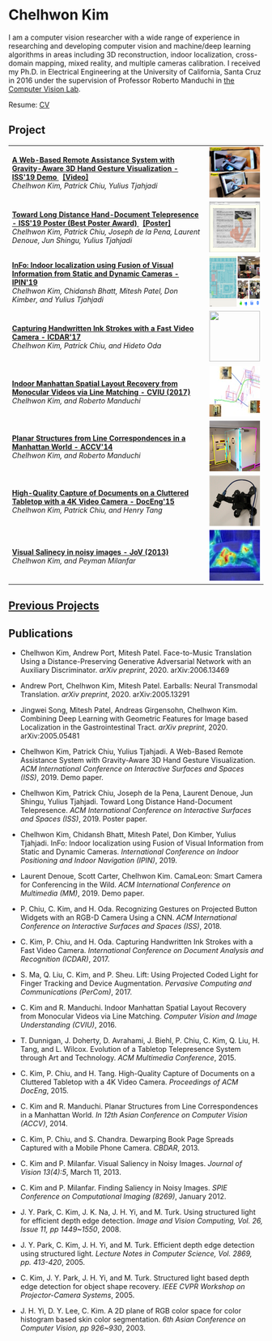 # Chelhwon Kim

I am a computer vision researcher with a wide range of experience in researching and developing computer vision and machine/deep learning algorithms in areas including 3D reconstruction, indoor localization, cross-domain mapping, mixed reality, and multiple cameras calibration. I received my Ph.D. in Electrical Engineering at the University of California, Santa Cruz in 2016 under the supervision of Professor Roberto Manduchi in <a href="https://vision.soe.ucsc.edu/">the Computer Vision Lab</a>. 

Resume: <a href="resume/CV.pdf"> CV </a> 

## Project 

<table>
  <tr>        
    <td>
      <b>
        <a href="https://dl.acm.org/doi/10.1145/3343055.3360742">
        A Web-Based Remote Assistance System with Gravity-Aware 3D Hand Gesture Visualization - ISS'19 Demo
        </a>
        &nbsp;
        <a href="pictures/ISS2019/VideoDemo.mp4">[Video]</a>
      </b> <br>
      <i>Chelhwon Kim, Patrick Chiu, Yulius Tjahjadi</i>
    </td>    
    <td align="right"> <img src="pictures/ISS2019/thumbnail.jpg" height="100" width="100"/> </td>
  </tr>
  <tr>        
    <td>
      <b>
        <a href="https://www.fxpal.com/publications/toward-long-distance-tabletop-hand-document-telepresence/">
        Toward Long Distance Hand-Document Telepresence - ISS'19 Poster (Best Poster Award)
        </a>
        &nbsp;
        <a href="pictures/ISS2019/poster_teleskele_ISS-19_v04.pdf">[Poster]</a>
      </b> <br>
      <i>Chelhwon Kim, Patrick Chiu, Joseph de la Pena, Laurent Denoue, Jun Shingu, Yulius Tjahjadi</i>
    </td>    
    <td align="right"> <img src="pictures/ISS2019/teleskele.jpg" height="100" width="100"/> </td>
  </tr>
    <tr>        
    <td>
      <b><a href="https://www.fxpal.com/publications/info-indoor-localization-using-fusion-of-visual-information-from-static-and-dynamic-cameras/">
        InFo: Indoor localization using Fusion of Visual Information from Static and Dynamic Cameras - IPIN'19
        </a>
      </b> <br>
      <i>Chelhwon Kim, Chidansh Bhatt, Mitesh Patel, Don Kimber, and Yulius Tjahjadi</i>
    </td>    
    <td align="right"> <img src="pictures/IPIN2019/img.png" height="100" width="100"/> </td>
  </tr>
  <tr>        
    <td>
      <b><a href="http://www.fxpal.com/publications/capturing-handwritten-ink-strokes-with-a-fast-video-camera.pdf">
        Capturing Handwritten Ink Strokes with a Fast Video Camera - ICDAR'17
        </a>
      </b> <br>
      <i>Chelhwon Kim, Patrick Chiu, and Hideto Oda</i>
    </td>    
    <td align="right"> <img src="pictures/ICDAR2017/result.gif" height="100" width="100"/> </td>
  </tr>
  <tr>        
    <td>
      <b><a href="https://vision.soe.ucsc.edu/node/374">
        Indoor Manhattan Spatial Layout Recovery from Monocular Videos via Line Matching - CVIU (2017)
        </a>
      </b> <br>
      <i>Chelhwon Kim, and Roberto Manduchi</i>
    </td>    
    <td align="right"> <img src="pictures/CVIU/img.png" /> </td>
  </tr>
  <tr>      
    <td>
      <b><a href="https://vision.soe.ucsc.edu/node/363">
        Planar Structures from Line Correspondences in a Manhattan World - ACCV'14
        </a>
      </b> <br>
      <i>Chelhwon Kim, and Roberto Manduchi</i>
    </td>    
    <td align="right"><img src="pictures/ACCV2014/img.png"/></td>
  </tr>
  <tr>      
    <td>
      <b><a href="http://www.fxpal.com/publications/high-quality-capture-of-documents-on-a-cluttered-tabletop-with-a-4k-video-camera/">
        High-Quality Capture of Documents on a Cluttered Tabletop with a 4K Video Camera - DocEng'15
        </a>
      </b> <br>
      <i>Chelhwon Kim, Patrick Chiu, and Henry Tang</i>
    </td>    
    <td align="right"><img src="pictures/DocEng2015/img.png"/></td>
  </tr>
  <tr>      
    <td>
      <b><a href="JoV2013/SaliencyDetection.html">
        Visual Salinecy in noisy images - JoV (2013)
        </a>
      </b> <br>
      <i>Chelhwon Kim, and Peyman Milanfar</i>
    </td>    
    <td align="right"><img src="pictures/JOV/Icon.gif" height="100" /></td>
  </tr>
  <!---
  <tr>      
    <td>
      <b><a href="http://citeseerx.ist.psu.edu/viewdoc/download?doi=10.1.1.485.8464&rep=rep1&type=pdf">
        Structured light based depth edge detection for object shape recovery - CVPR'05 Workshop
        </a>
      </b> <br>
      <i>Chelhwon Kim, Jiyoung Park, Juneho Yi, and Matthew Turk</i>
    </td>    
    <td align="right"><img src="pictures/CVPRW2005/img.png"/></td>
  </tr>
  --->
</table>

## <a href="previous_projects.html"> Previous Projects</a>


## Publications

* Chelhwon Kim, Andrew Port, Mitesh Patel. Face-to-Music Translation Using a Distance-Preserving Generative Adversarial Network with an Auxiliary Discriminator. *arXiv preprint*, 2020. arXiv:2006.13469

* Andrew Port, Chelhwon Kim, Mitesh Patel. Earballs: Neural Transmodal Translation. *arXiv preprint*, 2020. arXiv:2005.13291

* Jingwei Song, Mitesh Patel, Andreas Girgensohn, Chelhwon Kim. Combining Deep Learning with Geometric Features for Image based Localization in the Gastrointestinal Tract. *arXiv preprint*, 2020. arXiv:2005.05481

* Chelhwon Kim, Patrick Chiu, Yulius Tjahjadi. A Web-Based Remote Assistance System with Gravity-Aware 3D Hand Gesture Visualization. *ACM International Conference on Interactive Surfaces and Spaces (ISS)*, 2019. Demo paper.

* Chelhwon Kim, Patrick Chiu, Joseph de la Pena, Laurent Denoue, Jun Shingu, Yulius Tjahjadi. Toward Long Distance Hand-Document Telepresence. *ACM International Conference on Interactive Surfaces and Spaces (ISS)*, 2019. Poster paper.

* Chelhwon Kim, Chidansh Bhatt, Mitesh Patel, Don Kimber, Yulius Tjahjadi. InFo: Indoor localization using Fusion of Visual Information from Static and Dynamic Cameras. *International Conference on Indoor Positioning and Indoor Navigation (IPIN)*, 2019.

* Laurent Denoue, Scott Carter, Chelhwon Kim. CamaLeon: Smart Camera for Conferencing in the Wild. *ACM International Conference on Multimedia (MM)*, 2019. Demo paper.

* P. Chiu, C. Kim, and H. Oda. Recognizing Gestures on Projected Button Widgets with an RGB-D Camera Using a CNN. *ACM International Conference on Interactive Surfaces and Spaces (ISS)*, 2018.

* C. Kim, P. Chiu, and H. Oda. Capturing Handwritten Ink Strokes with a Fast Video Camera. *International Conference on Document Analysis and Recognition (ICDAR)*, 2017.

* S. Ma, Q. Liu, C. Kim, and P. Sheu. Lift: Using Projected Coded Light for Finger Tracking and Device Augmentation. *Pervasive Computing and Communications (PerCom)*, 2017.

* C. Kim and R. Manduchi. Indoor Manhattan Spatial Layout Recovery from Monocular Videos via Line Matching. *Computer Vision and Image Understanding (CVIU)*, 2016.

* T. Dunnigan, J. Doherty, D. Avrahami, J. Biehl, P. Chiu, C. Kim, Q. Liu, H. Tang, and L. Wilcox. Evolution of a Tabletop Telepresence System through Art and Technology. *ACM Multimedia Conference*, 2015.

* C. Kim, P. Chiu, and H. Tang. High-Quality Capture of Documents on a Cluttered Tabletop with a 4K Video Camera. *Proceedings of ACM DocEng*, 2015.

* C. Kim and R. Manduchi. Planar Structures from Line Correspondences in a Manhattan World. *In 12th Asian Conference on Computer Vision (ACCV)*, 2014.

* C. Kim, P. Chiu, and S. Chandra. Dewarping Book Page Spreads Captured with a Mobile Phone Camera. *CBDAR*, 2013.

* C. Kim and P. Milanfar. Visual Saliency in Noisy Images. *Journal of Vision 13(4):5*, March 11, 2013.

* C. Kim and P. Milanfar. Finding Saliency in Noisy Images. *SPIE Conference on Computational Imaging (8269)*, January 2012.

* J. Y. Park, C. Kim, J. K. Na, J. H. Yi, and M. Turk. Using structured light for efficient depth edge detection. *Image and Vision Computing, Vol. 26, Issue 11, pp 1449~1550*, 2008.

* J. Y. Park, C. Kim, J. H. Yi, and M. Turk. Efficient depth edge detection using structured light. *Lecture Notes in Computer Science, Vol. 2869, pp. 413-420*, 2005.

* C. Kim, J. Y. Park, J. H. Yi, and M. Turk. Structured light based depth edge detection for object shape recovery. *IEEE CVPR Workshop on Projector-Camera Systems*, 2005.

* J. H. Yi, D. Y. Lee, C. Kim. A 2D plane of RGB color space for color histogram based skin color segmentation. *6th Asian Conference on Computer Vision, pp 926~930*, 2003. 
